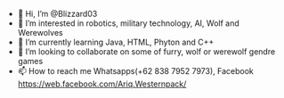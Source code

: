 - 👋 Hi, I’m @Blizzard03
- 👀 I’m interested in robotics, military technology, AI, Wolf and Werewolves
- 🌱 I’m currently learning Java, HTML, Phyton and C++
- 💞️ I’m looking to collaborate on some of furry, wolf or werewolf gendre games
- 📫 How to reach me Whatsapps(+62 838 7952 7973), Facebook <https://web.facebook.com/Ariq.Westernpack/>

<!---
Blizzard03/Blizzard03 is a ✨ special ✨ repository because its `README.md` (this file) appears on your GitHub profile.
You can click the Preview link to take a look at your changes.
--->

